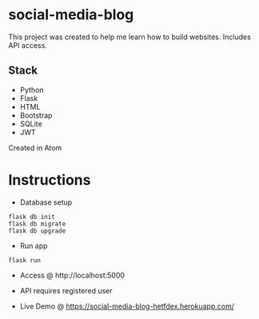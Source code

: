 # social-media-blog

This project was created to help me learn how to build websites. Includes API access.

## Stack

* Python
* Flask
* HTML
* Bootstrap
* SQLite
* JWT

Created in Atom

# Instructions

* Database setup
```
flask db init
flask db migrate
flask db upgrade
```
* Run app
```
flask run
```
* Access @ http://localhost:5000
* API requires registered user

* Live Demo @ https://social-media-blog-hetfdex.herokuapp.com/
